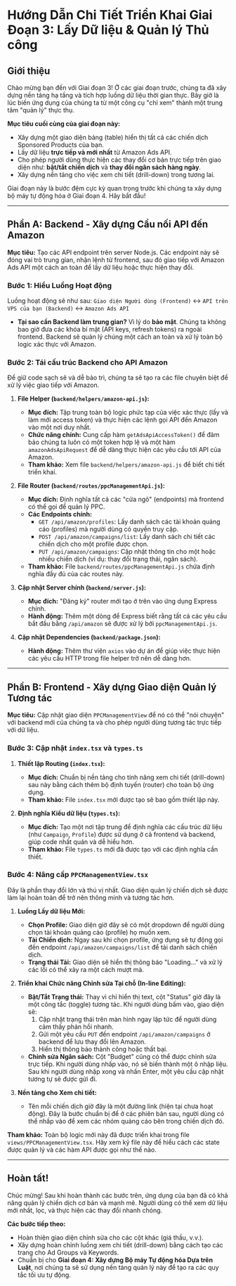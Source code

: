 # Hướng Dẫn Chi Tiết Triển Khai Giai Đoạn 3: Lấy Dữ liệu & Quản lý Thủ công

## Giới thiệu

Chào mừng bạn đến với Giai đoạn 3! Ở các giai đoạn trước, chúng ta đã xây dựng nền tảng hạ tầng và tích hợp luồng dữ liệu thời gian thực. Bây giờ là lúc biến ứng dụng của chúng ta từ một công cụ "chỉ xem" thành một trung tâm "quản lý" thực thụ.

**Mục tiêu cuối cùng của giai đoạn này:**
- Xây dựng một giao diện bảng (table) hiển thị tất cả các chiến dịch Sponsored Products của bạn.
- Lấy dữ liệu **trực tiếp và mới nhất** từ Amazon Ads API.
- Cho phép người dùng thực hiện các thay đổi cơ bản trực tiếp trên giao diện như: **bật/tắt chiến dịch** và **thay đổi ngân sách hàng ngày**.
- Xây dựng nền tảng cho việc xem chi tiết (drill-down) trong tương lai.

Giai đoạn này là bước đệm cực kỳ quan trọng trước khi chúng ta xây dựng bộ máy tự động hóa ở Giai đoạn 4. Hãy bắt đầu!

---

## Phần A: Backend - Xây dựng Cầu nối API đến Amazon

**Mục tiêu:** Tạo các API endpoint trên server Node.js. Các endpoint này sẽ đóng vai trò trung gian, nhận lệnh từ frontend, sau đó giao tiếp với Amazon Ads API một cách an toàn để lấy dữ liệu hoặc thực hiện thay đổi.

### Bước 1: Hiểu Luồng Hoạt động

Luồng hoạt động sẽ như sau:
`Giao diện Người dùng (Frontend)` ↔️ `API trên VPS của bạn (Backend)` ↔️ `Amazon Ads API`

- **Tại sao cần Backend làm trung gian?** Vì lý do **bảo mật**. Chúng ta không bao giờ đưa các khóa bí mật (API keys, refresh tokens) ra ngoài frontend. Backend sẽ quản lý chúng một cách an toàn và xử lý toàn bộ logic xác thực với Amazon.

### Bước 2: Tái cấu trúc Backend cho API Amazon

Để giữ code sạch sẽ và dễ bảo trì, chúng ta sẽ tạo ra các file chuyên biệt để xử lý việc giao tiếp với Amazon.

1.  **File Helper (`backend/helpers/amazon-api.js`):**
    -   **Mục đích:** Tập trung toàn bộ logic phức tạp của việc xác thực (lấy và làm mới access token) và thực hiện các lệnh gọi API đến Amazon vào một nơi duy nhất.
    -   **Chức năng chính:** Cung cấp hàm `getAdsApiAccessToken()` để đảm bảo chúng ta luôn có một token hợp lệ và một hàm `amazonAdsApiRequest` để dễ dàng thực hiện các yêu cầu tới API của Amazon.
    -   **Tham khảo:** Xem file `backend/helpers/amazon-api.js` để biết chi tiết triển khai.

2.  **File Router (`backend/routes/ppcManagementApi.js`):**
    -   **Mục đích:** Định nghĩa tất cả các "cửa ngõ" (endpoints) mà frontend có thể gọi để quản lý PPC.
    -   **Các Endpoints chính:**
        -   `GET /api/amazon/profiles`: Lấy danh sách các tài khoản quảng cáo (profiles) mà người dùng có quyền truy cập.
        -   `POST /api/amazon/campaigns/list`: Lấy danh sách chi tiết các chiến dịch cho một profile được chọn.
        -   `PUT /api/amazon/campaigns`: Cập nhật thông tin cho một hoặc nhiều chiến dịch (ví dụ: thay đổi trạng thái, ngân sách).
    -   **Tham khảo:** File `backend/routes/ppcManagementApi.js` chứa định nghĩa đầy đủ của các routes này.

3.  **Cập nhật Server chính (`backend/server.js`):**
    -   **Mục đích:** "Đăng ký" router mới tạo ở trên vào ứng dụng Express chính.
    -   **Hành động:** Thêm một dòng để Express biết rằng tất cả các yêu cầu bắt đầu bằng `/api/amazon` sẽ được xử lý bởi `ppcManagementApi.js`.

4.  **Cập nhật Dependencies (`backend/package.json`):**
    -   **Hành động:** Thêm thư viện `axios` vào dự án để giúp việc thực hiện các yêu cầu HTTP trong file helper trở nên dễ dàng hơn.

---

## Phần B: Frontend - Xây dựng Giao diện Quản lý Tương tác

**Mục tiêu:** Cập nhật giao diện `PPCManagementView` để nó có thể "nói chuyện" với backend mới của chúng ta và cho phép người dùng tương tác trực tiếp với dữ liệu.

### Bước 3: Cập nhật `index.tsx` và `types.ts`

1.  **Thiết lập Routing (`index.tsx`):**
    -   **Mục đích:** Chuẩn bị nền tảng cho tính năng xem chi tiết (drill-down) sau này bằng cách thêm bộ định tuyến (router) cho toàn bộ ứng dụng.
    -   **Tham khảo:** File `index.tsx` mới được tạo sẽ bao gồm thiết lập này.

2.  **Định nghĩa Kiểu dữ liệu (`types.ts`):**
    -   **Mục đích:** Tạo một nơi tập trung để định nghĩa các cấu trúc dữ liệu (như `Campaign`, `Profile`) được sử dụng ở cả frontend và backend, giúp code nhất quán và dễ hiểu hơn.
    -   **Tham khảo:** File `types.ts` mới đã được tạo với các định nghĩa cần thiết.

### Bước 4: Nâng cấp `PPCManagementView.tsx`

Đây là phần thay đổi lớn và thú vị nhất. Giao diện quản lý chiến dịch sẽ được làm lại hoàn toàn để trở nên thông minh và tương tác hơn.

1.  **Luồng Lấy dữ liệu Mới:**
    -   **Chọn Profile:** Giao diện giờ đây sẽ có một dropdown để người dùng chọn tài khoản quảng cáo (profile) họ muốn xem.
    -   **Tải Chiến dịch:** Ngay sau khi chọn profile, ứng dụng sẽ tự động gọi đến endpoint `/api/amazon/campaigns/list` để tải danh sách chiến dịch.
    -   **Trạng thái Tải:** Giao diện sẽ hiển thị thông báo "Loading..." và xử lý các lỗi có thể xảy ra một cách mượt mà.

2.  **Triển khai Chức năng Chỉnh sửa Tại chỗ (In-line Editing):**
    -   **Bật/Tắt Trạng thái:** Thay vì chỉ hiển thị text, cột "Status" giờ đây là một công tắc (toggle) tương tác. Khi người dùng bấm vào, giao diện sẽ:
        1.  Cập nhật trạng thái trên màn hình ngay lập tức để người dùng cảm thấy phản hồi nhanh.
        2.  Gửi một yêu cầu `PUT` đến endpoint `/api/amazon/campaigns` ở backend để lưu thay đổi lên Amazon.
        3.  Hiển thị thông báo thành công hoặc thất bại.
    -   **Chỉnh sửa Ngân sách:** Cột "Budget" cũng có thể được chỉnh sửa trực tiếp. Khi người dùng nhấp vào, nó sẽ biến thành một ô nhập liệu. Sau khi người dùng nhập xong và nhấn Enter, một yêu cầu cập nhật tương tự sẽ được gửi đi.

3.  **Nền tảng cho Xem chi tiết:**
    -   Tên mỗi chiến dịch giờ đây là một đường link (hiện tại chưa hoạt động). Đây là bước chuẩn bị để ở các phiên bản sau, người dùng có thể nhấp vào để xem các nhóm quảng cáo bên trong chiến dịch đó.

**Tham khảo:** Toàn bộ logic mới này đã được triển khai trong file `views/PPCManagementView.tsx`. Hãy xem kỹ file này để hiểu cách các state được quản lý và các hàm API được gọi như thế nào.

---

## Hoàn tất!

Chúc mừng! Sau khi hoàn thành các bước trên, ứng dụng của bạn đã có khả năng quản lý chiến dịch cơ bản và mạnh mẽ. Người dùng có thể xem dữ liệu mới nhất, lọc, và thực hiện các thay đổi nhanh chóng.

**Các bước tiếp theo:**
- Hoàn thiện giao diện chỉnh sửa cho các cột khác (giá thầu, v.v.).
- Xây dựng hoàn chỉnh luồng xem chi tiết (drill-down) bằng cách tạo các trang cho Ad Groups và Keywords.
- Chuẩn bị cho **Giai đoạn 4: Xây dựng Bộ máy Tự động hóa Dựa trên Luật**, nơi chúng ta sẽ sử dụng nền tảng quản lý này để tạo ra các quy tắc tối ưu tự động.
